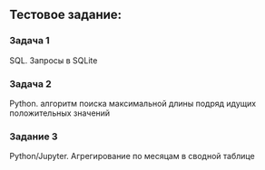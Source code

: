 ## Тестовое задание:
### Задача 1
SQL. Запросы в SQLite

### Задача 2
Python. алгоритм поиска максимальной длины 
подряд идущих положительных значений

### Задание 3
Python/Jupyter. Агрегирование по месяцам в сводной таблице

